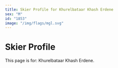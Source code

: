 ```yaml
---
title: Skier Profile for Khurelbataar Khash Erdene
sex: "M"
id: "1853"
image: "/img/flags/mgl.svg" 
---
```


# Skier Profile

This page is for: Khurelbataar Khash Erdene.
    